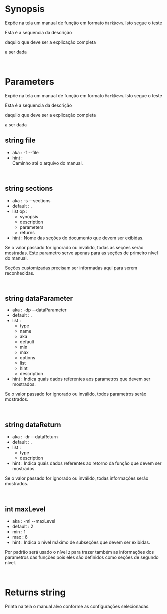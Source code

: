 # Synopsis

Expõe na tela um manual de função em formato `MarkDown`.
Isto segue o teste

Esta é a sequencia da descrição

daquilo que deve ser
a explicação completa

a ser dada



&nbsp;
    
# Parameters

Expõe na tela um manual de função em formato `MarkDown`.
Isto segue o teste

Esta é a sequencia da descrição

daquilo que deve ser
a explicação completa

a ser dada


## string file

- aka       : -f --file
- hint      :  
  Caminho até o arquivo do manual.


&nbsp;

## string sections

- aka       : -s --sections
- default   : .
- list op   :
  - synopsis
  - description
  - parameters
  - returns
- hint      :
  Nome das seções do documento que devem ser exibidas.

Se o valor passado for ignorado ou inválido, todas as seções serão mostradas.
Este parametro serve apenas para as seções de primeiro nível do manual.

Seções customizadas precisam ser informadas aqui para serem reconhecidas.


&nbsp;

## string dataParameter

- aka       : -dp --dataParameter
- default   : .
- list      :
  - type
  - name
  - aka
  - default
  - min
  - max
  - options
  - list
  - hint
  - description
- hint      :
  Indica quais dados referentes aos parametros que devem ser mostrados.

Se o valor passado for ignorado ou inválido, todos parametros serão mostrados.


&nbsp;

## string dataReturn

- aka       : -dr --dataReturn
- default   : .
- list      : 
  - type
  - description
- hint      :
  Indica quais dados referentes ao retorno da função que devem ser mostrados.

Se o valor passado for ignorado ou inválido, todas informações serão mostrados.



&nbsp;

## int maxLevel

- aka       : -ml --maxLevel
- default   : 2
- min       : 1
- max       : 6
- hint      :
  Indica o nível máximo de subseções que devem ser exibidas.

Por padrão será usado o nível `2` para trazer também as informações dos 
parametros das funções pois eles são definidos como seções de segundo nível.



&nbsp;

# Returns string

Printa na tela o manual alvo conforme as configurações selecionadas.